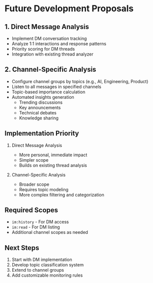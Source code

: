 # Future Development Proposals

## 1. Direct Message Analysis
- Implement DM conversation tracking
- Analyze 1:1 interactions and response patterns
- Priority scoring for DM threads
- Integration with existing thread analyzer

## 2. Channel-Specific Analysis
- Configure channel groups by topics (e.g., AI, Engineering, Product)
- Listen to all messages in specified channels
- Topic-based importance calculation
- Automated insights generation
  - Trending discussions
  - Key announcements
  - Technical debates
  - Knowledge sharing

## Implementation Priority
1. Direct Message Analysis
   - More personal, immediate impact
   - Simpler scope
   - Builds on existing thread analysis

2. Channel-Specific Analysis
   - Broader scope
   - Requires topic modeling
   - More complex filtering and categorization

## Required Scopes
- `im:history` - For DM access
- `im:read` - For DM listing
- Additional channel scopes as needed

## Next Steps
1. Start with DM implementation
2. Develop topic classification system
3. Extend to channel groups
4. Add customizable monitoring rules